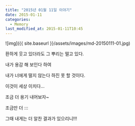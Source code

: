 ```yaml
---
title: "2015년 01월 11일 이야기"
date: 2015-01-11
categories:
  - Memory
last_modified_at: 2015-01-11T10:45
---
```


![img]({{ site.baseurl }}/assets/images/md-20150111-01.jpg)

환하게 웃고 있더라도 그 뿌리는 떨고 있다. 

내가 용감 해 보인다 하여 

내가 너에게 떨지 않는다 하진 못 할 것이다. 

이것이 세상 이치다... 

조금 더 용기 내어보자~ 

조금만 더 ::: 

그때 내게는 더 알찬 결과가 있으리니!!!